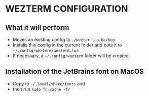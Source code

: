 WEZTERM CONFIGURATION
=====================

## What it will perform
* Moves an existing config to `./wezter.lua.backup`
* Installs this config in the current folder and puts it to `~/.config/wezterm/wezterm.lua`
* If necessary, a `~/.config/wezterm` folder will be created.


## Installation of the JetBrains font on MacOS
- Copy to `~/.local/share/fonts` and 
- then run `sudo fc-cache -fr`

